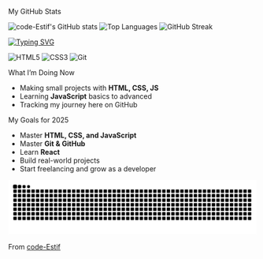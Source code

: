  My GitHub Stats

![code-Estif's GitHub stats](https://github-readme-stats.vercel.app/api?username=code-Estif&show_icons=true&theme=transparent)
![Top Languages](https://github-readme-stats.vercel.app/api/top-langs/?username=code-Estif&layout=compact&theme=transparent)
![GitHub Streak](https://github-readme-streak-stats.herokuapp.com/?user=code-Estif&theme=transparent)

[![Typing SVG](https://readme-typing-svg.herokuapp.com?size=25&color=00FFB3&lines=I+am+a+Frontend+Developer;HTML+and+CSS+lover;Learning+JavaScript)](https://git.io/typing-svg)


<img src="https://img.shields.io/badge/HTML5-E34F26?style=for-the-badge&logo=html5&logoColor=white" alt="HTML5" /> <img src="https://img.shields.io/badge/CSS3-1572B6?style=for-the-badge&logo=css3&logoColor=white" alt="CSS3" /> <img src="https://img.shields.io/badge/Git-F05032?style=for-the-badge&logo=git&logoColor=white" alt="Git" />

 What I’m Doing Now
-  Making small projects with **HTML, CSS, JS**
-  Learning **JavaScript** basics to advanced
-  Tracking my journey here on GitHub

 My Goals for 2025
-  Master **HTML, CSS, and JavaScript**
-  Master **Git & GitHub**
-  Learn **React**
-  Build real-world projects
-  Start freelancing and grow as a developer


![Snake Animation](https://raw.githubusercontent.com/code-Estif/code-Estif/output/github-snake.svg)


From [code-Estif](https://github.com/code-Estif)
